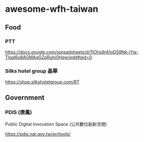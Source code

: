 # awesome-wfh-taiwan

## Food

### PTT
https://docs.google.com/spreadsheets/d/11Ohs9rA1oDS9Nk-iYw-Tlgal6x8AGMAqGZpRuhj0Hqw/edit#gid=0

### Silks hotel group 晶華
https://shop.silkshotelgroup.com/RT

## Government

### PDIS (唐鳳)

Public Digital Innovation Space (公共數位創新空間)

https://pdis.nat.gov.tw/en/tools/
